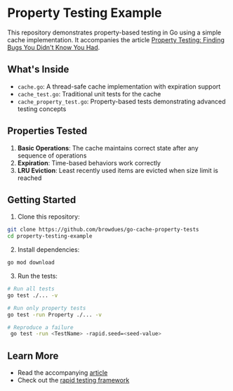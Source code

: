 # Property Testing Example

This repository demonstrates property-based testing in Go using a simple cache implementation. It accompanies the article [Property Testing: Finding Bugs You Didn't Know You Had](https://blog.platform.engineering/property-testing-finding-bugs-you-didnt-know-you-had-60bd4b5bc74c).

## What's Inside

- `cache.go`: A thread-safe cache implementation with expiration support
- `cache_test.go`: Traditional unit tests for the cache
- `cache_property_test.go`: Property-based tests demonstrating advanced testing concepts

## Properties Tested

1. **Basic Operations**: The cache maintains correct state after any sequence of operations
2. **Expiration**: Time-based behaviors work correctly
3. **LRU Eviction**: Least recently used items are evicted when size limit is reached

## Getting Started

1. Clone this repository:
```bash
git clone https://github.com/browdues/go-cache-property-tests
cd property-testing-example
```

2. Install dependencies:
```bash
go mod download
```

3. Run the tests:
```bash
# Run all tests
go test ./... -v

# Run only property tests
go test -run Property ./... -v

# Reproduce a failure
 go test -run <TestName> -rapid.seed=<seed-value>
```

## Learn More

- Read the accompanying [article](https://blog.platform.engineering/property-testing-finding-bugs-you-didnt-know-you-had-60bd4b5bc74c)
- Check out the [rapid testing framework](https://pkg.go.dev/pgregory.net/rapid)
